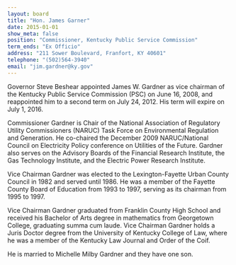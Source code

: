 ```yaml
---
layout: board
title: "Hon. James Garner"
date: 2015-01-01
show_meta: false
position: "Commissioner, Kentucky Public Service Commission"
term_ends: "Ex Officio"
address: "211 Sower Boulevard, Franfort, KY 40601"
telephone: "(502)564-3940"
email: "jim.gardner@ky.gov"
---
```

Governor Steve Beshear appointed James W. Gardner as vice chairman of the Kentucky Public Service Commission (PSC) on June 16, 2008, and reappointed him to a second term on July 24, 2012. His term will expire on July 1, 2016.

Commissioner Gardner is Chair of the National Association of Regulatory Utility Commissioners (NARUC) Task Force on Environmental Regulation and Generation. He co-chaired the December 2009 NARUC/National Council on Electricity Policy conference on Utilities of the Future. Gardner also serves on the Advisory Boards of the Financial Research Institute, the Gas Technology Institute, and the Electric Power Research Institute.

Vice Chairman Gardner was elected to the Lexington-Fayette Urban County Council in 1982 and served until 1986. He was a member of the Fayette County Board of Education from 1993 to 1997, serving as its chairman from 1995 to 1997.

Vice Chairman Gardner graduated from Franklin County High School and received his Bachelor of Arts degree in mathematics from Georgetown College, graduating summa cum laude. Vice Chairman Gardner holds a Juris Doctor degree from the University of Kentucky College of Law, where he was a member of the Kentucky Law Journal and Order of the Coif.

He is married to Michelle Milby Gardner and they have one son.
